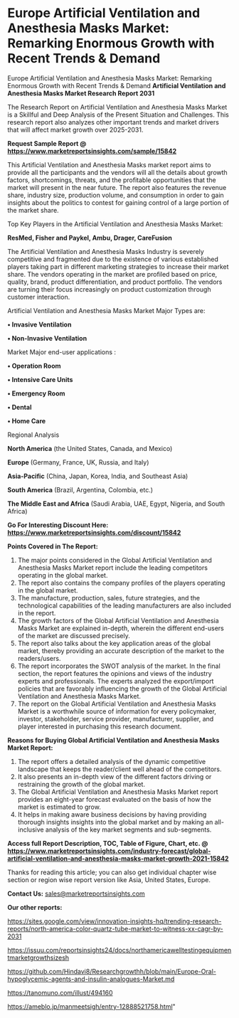 # Europe Artificial Ventilation and Anesthesia Masks Market: Remarking Enormous Growth with Recent Trends & Demand
 Europe Artificial Ventilation and Anesthesia Masks Market: Remarking Enormous Growth with Recent Trends & Demand
<strong>Artificial Ventilation and Anesthesia Masks Market Research Report 2031</strong>

The Research Report on Artificial Ventilation and Anesthesia Masks Market is a Skillful and Deep Analysis of the Present Situation and Challenges. This research report also analyzes other important trends and market drivers that will affect market growth over 2025-2031.

<strong>Request Sample Report @ <a href=https://www.marketreportsinsights.com/sample/15842>https://www.marketreportsinsights.com/sample/15842</a></strong>

This Artificial Ventilation and Anesthesia Masks market report aims to provide all the participants and the vendors will all the details about growth factors, shortcomings, threats, and the profitable opportunities that the market will present in the near future. The report also features the revenue share, industry size, production volume, and consumption in order to gain insights about the politics to contest for gaining control of a large portion of the market share.

Top Key Players in the Artificial Ventilation and Anesthesia Masks Market:

<strong>ResMed, Fisher and Paykel, Ambu, Drager, CareFusion</strong>

The Artificial Ventilation and Anesthesia Masks Industry is severely competitive and fragmented due to the existence of various established players taking part in different marketing strategies to increase their market share. The vendors operating in the market are profiled based on price, quality, brand, product differentiation, and product portfolio. The vendors are turning their focus increasingly on product customization through customer interaction.

Artificial Ventilation and Anesthesia Masks Market Major Types are:

<strong>• Invasive Ventilation

• Non-Invasive Ventilation</strong>

Market Major end-user applications :

<strong>• Operation Room

• Intensive Care Units

• Emergency Room

• Dental

• Home Care</strong>

Regional Analysis

</u><strong><b>North America</b></strong> (the United States, Canada, and Mexico)

<strong><b>Europe </b></strong>(Germany, France, UK, Russia, and Italy)

<strong><b>Asia-Pacific</b></strong> (China, Japan, Korea, India, and Southeast Asia)

<strong><b>South America</b></strong> (Brazil, Argentina, Colombia, etc.)

<strong><b>The Middle East and Africa</b></strong> (Saudi Arabia, UAE, Egypt, Nigeria, and South Africa)

<strong>Go For Interesting Discount Here: <a href=https://www.marketreportsinsights.com/discount/15842>https://www.marketreportsinsights.com/discount/15842</a></strong>

<strong>Points Covered in The Report:</strong>
<ol>
  <li>The major points considered in the Global Artificial Ventilation and Anesthesia Masks Market report include the leading competitors operating in the global market.</li>
  <li>The report also contains the company profiles of the players operating in the global market.</li>
  <li>The manufacture, production, sales, future strategies, and the technological capabilities of the leading manufacturers are also included in the report.</li>
  <li>The growth factors of the Global Artificial Ventilation and Anesthesia Masks Market are explained in-depth, wherein the different end-users of the market are discussed precisely.</li>
  <li>The report also talks about the key application areas of the global market, thereby providing an accurate description of the market to the readers/users.</li>
  <li>The report incorporates the SWOT analysis of the market. In the final section, the report features the opinions and views of the industry experts and professionals. The experts analyzed the export/import policies that are favorably influencing the growth of the Global Artificial Ventilation and Anesthesia Masks Market.</li>
  <li>The report on the Global Artificial Ventilation and Anesthesia Masks Market is a worthwhile source of information for every policymaker, investor, stakeholder, service provider, manufacturer, supplier, and player interested in purchasing this research document.</li>
</ol>
<strong>Reasons for Buying Global Artificial Ventilation and Anesthesia Masks Market Report:</strong>

<ol>
  <li>The report offers a detailed analysis of the dynamic competitive landscape that keeps the reader/client well ahead of the competitors.</li>
  <li>It also presents an in-depth view of the different factors driving or restraining the growth of the global market.</li>
  <li>The Global Artificial Ventilation and Anesthesia Masks Market report provides an eight-year forecast evaluated on the basis of how the market is estimated to grow.</li>
  <li>It helps in making aware business decisions by having providing thorough insights insights into the global market and by making an all-inclusive analysis of the key market segments and sub-segments.</li>
</ol>
<strong>Access full Report Description, TOC, Table of Figure, Chart, etc. @ <a href=https://www.marketreportsinsights.com/industry-forecast/global-artificial-ventilation-and-anesthesia-masks-market-growth-2021-15842>https://www.marketreportsinsights.com/industry-forecast/global-artificial-ventilation-and-anesthesia-masks-market-growth-2021-15842</a></strong>


Thanks for reading this article; you can also get individual chapter wise section or region wise report version like Asia, United States, Europe.

<strong>Contact Us:</strong>
sales@marketreportsinsights.com

<strong>Our other reports:</strong>

<a href=https://sites.google.com/view/innovation-insights-hq/trending-research-reports/north-america-color-quartz-tube-market-to-witness-xx-cagr-by-2031>https://sites.google.com/view/innovation-insights-hq/trending-research-reports/north-america-color-quartz-tube-market-to-witness-xx-cagr-by-2031</a>

<a href=https://issuu.com/reportsinsights24/docs/northamericawelltestingequipmentmarketgrowthsizesh>https://issuu.com/reportsinsights24/docs/northamericawelltestingequipmentmarketgrowthsizesh</a>

<a href=https://github.com/Hindavi8/Researchgrowthh/blob/main/Europe-Oral-hypoglycemic-agents-and-insulin-analogues-Market.md>https://github.com/Hindavi8/Researchgrowthh/blob/main/Europe-Oral-hypoglycemic-agents-and-insulin-analogues-Market.md</a>

<a href=https://tanomuno.com/illust/494160>https://tanomuno.com/illust/494160</a>

<a href=https://ameblo.jp/manmeetsigh/entry-12888521758.html>https://ameblo.jp/manmeetsigh/entry-12888521758.html</a>"
